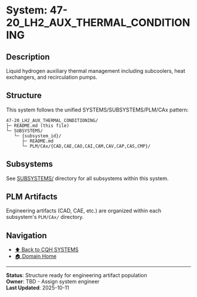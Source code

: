 # System: 47-20_LH2_AUX_THERMAL_CONDITIONING

## Description

Liquid hydrogen auxiliary thermal management including subcoolers, heat exchangers, and recirculation pumps.

## Structure

This system follows the unified SYSTEMS/SUBSYSTEMS/PLM/CAx pattern:

```
47-20_LH2_AUX_THERMAL_CONDITIONING/
├─ README.md (this file)
└─ SUBSYSTEMS/
   └─ {subsystem_id}/
      ├─ README.md
      └─ PLM/CAx/{CAD,CAE,CAO,CAI,CAM,CAV,CAP,CAS,CMP}/
```

## Subsystems

See [SUBSYSTEMS/](./SUBSYSTEMS/) directory for all subsystems within this system.

## PLM Artifacts

Engineering artifacts (CAD, CAE, etc.) are organized within each subsystem's `PLM/CAx/` directory.

## Navigation

- [⬆️ Back to CQH SYSTEMS](../)
- [🏠 Domain Home](../../)

---

**Status**: Structure ready for engineering artifact population  
**Owner**: TBD - Assign system engineer  
**Last Updated**: 2025-10-11
